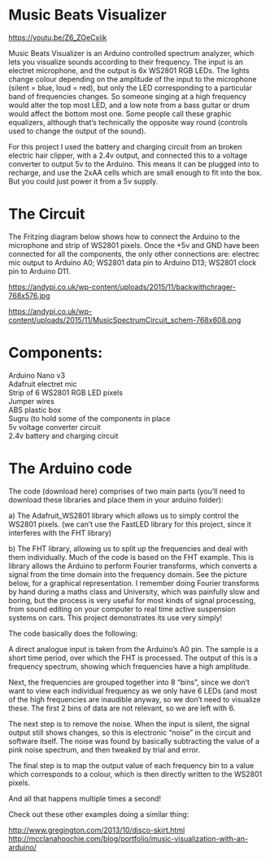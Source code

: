 # Music Beats Visualizer  

https://youtu.be/Z6_ZOeCxiik

Music Beats Visualizer is an Arduino controlled spectrum analyzer, which lets you visualize sounds according to their frequency. The input is an electret microphone, and the output is 6x WS2801 RGB LEDs. The lights change colour depending on the amplitude of the input to the microphone (silent = blue, loud = red), but only the LED corresponding to a particular band of frequencies changes. So someone singing at a high frequency would alter the top most LED, and a low note from a bass guitar or drum would affect the bottom most one. Some people call these graphic equalizers, although that’s technically the opposite way round (controls used to change the output of the sound).  

For this project I used the battery and charging circuit from an broken electric hair clipper, with a 2.4v output, and connected this to a voltage converter to output 5v to the Arduino. This means it can be plugged into to recharge, and use the 2xAA cells which are small enough to fit into the box. But you could just power it from a 5v supply.  

 
# The Circuit  

The Fritzing diagram below shows how to connect the Arduino to the microphone and strip of WS2801 pixels. Once the +5v and GND have been connected for all the components, the only other connections are: electrec mic output to Arduino A0; WS2801 data pin to Arduino D13; WS2801 clock pin to Arduino D11.  

https://andypi.co.uk/wp-content/uploads/2015/11/backwithchrager-768x576.jpg

https://andypi.co.uk/wp-content/uploads/2015/11/MusicSpectrumCircuit_schem-768x608.png

# Components:  

Arduino Nano v3  
Adafruit electret mic  
Strip of 6 WS2801 RGB LED pixels  
Jumper wires  
ABS plastic box  
Sugru (to hold some of the components in place  
5v voltage converter circuit  
2.4v battery and charging circuit  


# The Arduino code  

The code (download here) comprises of two main parts (you’ll need to download these libraries and place them in your arduino folder):  

a) The Adafruit_WS2801 library which allows us to simply control the WS2801 pixels. (we can’t use the FastLED library for this project, since it interferes with the FHT library)  

b) The FHT library, allowing us to split up the frequencies and deal with them individually. Much of the code is based on the FHT example. This is library allows the Arduino to perform Fourier transforms, which converts a signal from the time domain into the frequency domain. See the picture below, for a graphical representation. I remember doing Fourier transforms by hand during a maths class and University, which was painfully slow and boring, but the process is very useful for most kinds of signal processing, from sound editing on your computer to real time active suspension systems on cars. This project demonstrates its use very simply!  

The code basically does the following:  

A direct analogue input is taken from the Arduino’s A0 pin. The sample is a short time period, over which the FHT is processed. The output of this is a frequency spectrum, showing which frequencies have a high amplitude.  

Next, the frequencies are grouped together into 8 “bins”, since we don’t want to view each individual frequency as we only have 6 LEDs (and most of the high frequencies are inaudible anyway, so we don’t need to visualize these. The first 2 bins of data are not relevant, so we are left with 6.  

The next step is to remove the noise. When the input is silent, the signal output still shows changes, so this is electronic “noise” in the circuit and software itself. The noise was found by basically subtracting the value of a pink noise spectrum, and then tweaked by trial and error.  

The final step is to map the output value of each frequency bin to a value which corresponds to a colour, which is then directly written to the WS2801 pixels.  

And all that happens multiple times a second!  

Check out these other examples doing a similar thing:  

http://www.gregington.com/2013/10/disco-skirt.html
http://mcclanahoochie.com/blog/portfolio/music-visualization-with-an-arduino/